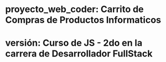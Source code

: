 # proyecto_web_coder: Carrito de Compras de Productos Informaticos
# versión: Curso de JS - 2do en la carrera de Desarrollador FullStack
